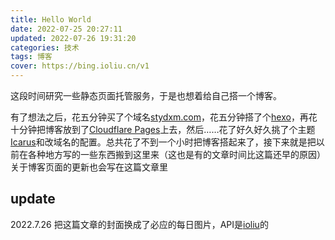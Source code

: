 ```yaml
---
title: Hello World
date: 2022-07-25 20:27:11
updated: 2022-07-26 19:31:20
categories: 技术
tags: 博客
cover: https://bing.ioliu.cn/v1
---
```


这段时间研究一些静态页面托管服务，于是也想着给自己搭一个博客。 

<!-- more -->

有了想法之后，花五分钟买了个域名[stydxm.com](//stydxm.com)，花五分钟搭了个[hexo](https://hexo.io)，再花十分钟把博客放到了[Cloudflare Pages](https://pages.dev)上去，然后……花了好久好久挑了个主题[Icarus](https://github.com/ppoffice/hexo-theme-icarus)和改域名的配置。总共花了不到一个小时把博客搭起来了，接下来就是把以前在各种地方写的一些东西搬到这里来（这也是有的文章时间比这篇还早的原因）  
关于博客页面的更新也会写在这篇文章里

## update
2022.7.26 把这篇文章的封面换成了必应的每日图片，API是[ioliu](https://bing.ioliu.cn/v1)的